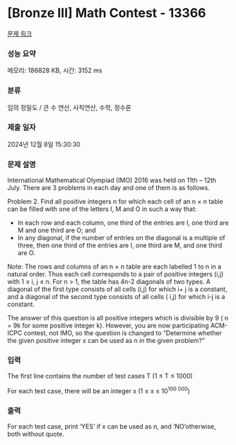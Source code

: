 # [Bronze III] Math Contest - 13366 

[문제 링크](https://www.acmicpc.net/problem/13366) 

### 성능 요약

메모리: 186828 KB, 시간: 3152 ms

### 분류

임의 정밀도 / 큰 수 연산, 사칙연산, 수학, 정수론

### 제출 일자

2024년 12월 8일 15:30:30

### 문제 설명

<p>International Mathematical Olympiad (IMO) 2016 was held on 11th – 12th July. There are 3 problems in each day and one of them is as follows.</p>

<p>Problem 2. Find all positive integers n for which each cell of an n × n table can be filled with one of the letters I, M and O in such a way that:</p>

<ul>
	<li>In each row and each column, one third of the entries are I, one third are M and one third are O; and</li>
	<li>In any diagonal, if the number of entries on the diagonal is a multiple of three, then one third of the entries are I, one third are M, and one third are O.</li>
</ul>

<p>Note: The rows and columns of an n × n table are each labelled 1 to n in a natural order. Thus each cell corresponds to a pair of positive integers (i,j) with 1 ≤ i, j ≤ n. For n > 1, the table has 4n-2 diagonals of two types. A diagonal of the first type consists of all cells (i,j) for which i+ j is a constant, and a diagonal of the second type consists of all cells ( i,j) for which i-j is a constant.</p>

<p>The answer of this question is all positive integers which is divisible by 9 ( n = 9k for some positive integer k). However, you are now participating ACM-ICPC contest, not IMO, so the question is changed to “Determine whether the given positive integer x can be used as n in the given problem?”</p>

### 입력 

 <p>The first line contains the number of test cases T (1 ≤ T ≤ 1000)</p>

<p>For each test case, there will be an integer x (1 ≤ x ≤ 10<sup>100 000</sup>)</p>

### 출력 

 <p>For each test case, print ‘YES’ if x can be used as n, and ‘NO’otherwise, both without quote.</p>

